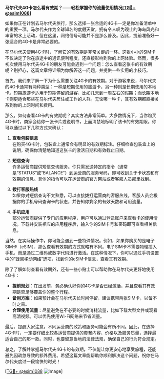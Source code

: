 **马尔代夫4G卡怎么看有效期？——轻松掌握你的流量使用情况[[TG💪+ @esim1088](https://t.me/s/esim1088)]**

如果你正在计划去马尔代夫旅行，那么选择一张合适的4G卡一定是你准备清单中的重要一项。马尔代夫作为全球知名的度假天堂，拥有令人叹为观止的海岛风光和丰富的水上活动，但在这里，网络信号可能并不是那么普及。因此，提前准备好一张适合的4G卡是非常必要的。

在马尔代夫使用4G卡时，了解它的有效期是非常关键的一环。这张小小的SIM卡不仅决定了你在旅途中的通讯便利程度，还直接影响到你的上网体验。然而，很多初次使用马尔代夫4G卡的朋友可能会遇到一个问题：怎么查看这张卡的有效期呢？别担心，这篇文章将详细为你解答这一问题，并提供一些实用的小技巧。

首先，我们来了解一下为什么需要关注4G卡的有效期。对于游客来说，马尔代夫的4G卡通常有两种类型：一种是短期使用的旅游卡，另一种则是长期使用的本地卡。短期旅游卡适用于短期停留的游客，比如几天到一周左右的假期；而长期本地卡则更适合那些在马尔代夫居住或工作的人群。无论哪一种卡，其有效期都直接关系到你的上网时间和费用。

那么，如何查看4G卡的有效期呢？其实方法非常简单。大多数情况下，当你购买4G卡时，商家会给你一张卡片或说明书，上面清楚地标明了该卡的有效期限。你可以通过以下几种方式来确认：

1. **查看包装信息**  
   在购买4G卡时，包装盒上通常会有明显的有效期标注。仔细检查包装盒上的说明，确保你清楚地知道这张卡的激活日期和有效截止日期。

2. **短信查询**  
   许多运营商提供短信查询服务。你只需发送特定的指令（通常是“STATUS”或“BALANCE”）到运营商的服务号码，即可收到关于卡状态和有效期的信息。具体的指令可以在运营商的官方网站或者客服人员那里找到。

3. **拨打客服热线**  
   如果你对短信查询不太熟悉，可以直接拨打运营商的客服热线。客服人员会根据你的手机号码查询卡的状态，并告知你剩余的有效天数和可用流量。

4. **手机应用**  
   部分运营商提供了专门的应用程序，用户可以通过登录账户来查看卡的使用情况。下载并安装相应的应用程序后，输入你的SIM卡号和密码即可查看相关信息。

当然，在实际操作中，你可能会遇到一些特殊情况。例如，如果你购买的是电子SIM卡（eSIM），那么查看有效期的方式就略有不同。电子SIM卡不需要物理插入手机，而是通过二维码或数字代码进行激活。在这种情况下，你可以通过手机设置中的“蜂窝移动网络”选项，找到你的eSIM卡信息，查看其有效期。

除了了解如何查看有效期外，还有一些小贴士可以帮助你在马尔代夫更好地使用4G卡：

- **提前规划**：在出发前，务必确认好你的4G卡是否已经激活，并且查看其有效期是否足够覆盖你的整个行程。
- **备用方案**：如果预计会在马尔代夫长时间停留，建议携带两张SIM卡，以备不时之需。
- **合理使用流量**：尽量避免在不必要的时候消耗流量，比如下载大型文件或观看高清视频。可以优先使用Wi-Fi网络来节省流量。

最后，提醒大家注意，不同运营商的政策和服务可能会有所不同。因此，在选择4G卡时，一定要仔细比较各运营商提供的套餐内容、价格以及服务质量，选择最适合自己的那一款。同时，也要留意当地的法律法规，确保自己的行为符合规定。

总之，了解并掌握马尔代夫4G卡的有效期，不仅能让你更安心地享受旅程，还能避免因疏忽导致的额外费用。希望这篇文章能帮助你顺利解决这个问题，祝你在马尔代夫度过一段愉快的时光！

[[TG💪+ @esim1088](https://t.me/s/esim1088) ![Image](https://i.postimg.cc/4NQfJmqS/Snipaste-2025-05-13-00-14-12.png)]